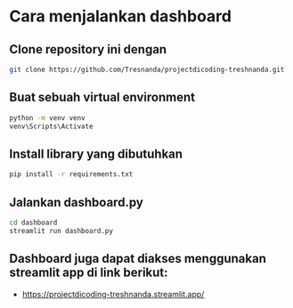 # Cara menjalankan dashboard

## Clone repository ini dengan
```bash
git clone https://github.com/Tresnanda/projectdicoding-treshnanda.git
```

## Buat sebuah virtual environment
```bash
python -m venv venv
venv\Scripts\Activate
```

## Install library yang dibutuhkan
```bash
pip install -r requirements.txt
```

## Jalankan dashboard.py
```bash
cd dashboard
streamlit run dashboard.py
```

## Dashboard juga dapat diakses menggunakan streamlit app di link berikut:
- https://projectdicoding-treshnanda.streamlit.app/
